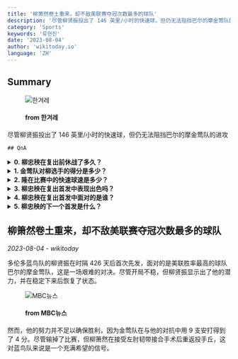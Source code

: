 ```yaml
---
title: '柳箫然卷土重来，却不敌美联赛夺冠次数最多的球队'
description: '尽管柳贤振投出了 146 英里/小时的快速球，但仍无法阻挡巴尔的摩金莺队的进攻'
category: 'Sports'
keywords: '류현진'
date: '2023-08-04'
author: 'wikitoday.io'
language: 'ZH'
---
```


## Summary



<figure>
    <img src="https://flexible.img.hani.co.kr/flexible/normal/970/652/imgdb/original/2023/0802/20230802501164.jpg" alt="한겨레" />
    <figcaption>
        <h4> from 한겨레</h4>
    </figcaption>
</figure>


尽管柳贤振投出了 146 英里/小时的快速球，但仍无法阻挡巴尔的摩金莺队的进攻


    ## QnA

    
<details>
        <summary><b>0. 柳忠秧在复出前休战了多久？</b></summary>
        柳忠秧在复出之前已经休战了 426 天。
    </details>
    
<details>
        <summary><b>1. 金莺队对柳选手的得分是多少？</b></summary>
        金莺队在本场比赛中对柳箫然打出了四次安打。
    </details>
    
<details>
        <summary><b>2. 隆在比赛中的快速球速是多少？</b></summary>
        柳的快速球最高速度达到 146 英里/小时。
    </details>
    
<details>
        <summary><b>3. 柳忠秧在复出首发中表现出色吗？</b></summary>
        尽管开局不稳，但柳箫然展现出了他的潜力，并随着比赛的进行逐渐稳定下来。
    </details>
    
<details>
        <summary><b>4. 柳忠秧在复出首发中面对的是谁？</b></summary>
        柳箫然在他的复出先发中面对的是美国联盟胜率最高的球队巴尔的摩金莺队。
    </details>
    
<details>
        <summary><b>5. 柳忠秧的下一个首发是什么？</b></summary>
        柳忠秧的下一次先发定于 8 月 8 日对阵克利夫兰骑士队。
    </details>
    


## 柳箫然卷土重来，却不敌美联赛夺冠次数最多的球队

_2023-08-04 - wikitoday_

多伦多蓝鸟队的柳贤振在时隔 426 天后首次先发，面对的是美联胜率最高的球队巴尔的摩金莺队，这是一场艰难的对决。尽管开局不稳，但柳贤振显示出了他的潜力，并在稳定下来后恢复了状态。


<figure>
    <img src="https://image.imnews.imbc.com/news/2023/sports/article/__icsFiles/afieldfile/2023/08/02/y230802-3.jpg" alt="MBC뉴스" />
    <figcaption>
        <h4> from MBC뉴스</h4>
    </figcaption>
</figure>


然而，他的努力并不足以确保胜利，因为金莺队在与他的对抗中用 9 支安打得到了 4 分。尽管输掉了比赛，但柳箫然在接受左肘韧带接合手术后重返投手丘，这对蓝鸟队来说是一个充满希望的信号。
